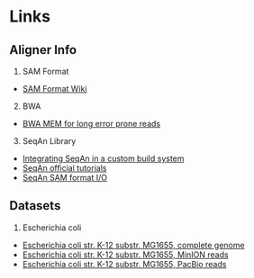 # Links


## Aligner Info

1. SAM Format
 - [SAM Format Wiki][4]
2. BWA
 - [BWA MEM for long error prone reads][3]
3. SeqAn Library
 - [Integrating SeqAn in a custom build system][7]
 - [SeqAn official tutorials][5]
 - [SeqAn SAM format I/O][6]


## Datasets

1. Escherichia coli

 - [Escherichia coli str. K-12 substr. MG1655, complete genome][1]
 - [Escherichia coli str. K-12 substr. MG1655, MinION reads][2]
 - [Escherichia coli str. K-12 substr. MG1655, PacBio reads][8]

[1]: http://www.ncbi.nlm.nih.gov/nuccore/U00096.3 "Escherichia coli str. K-12 substr. MG1655, complete genome"
[2]: http://gigadb.org/dataset/100102 "Escherichia coli str. K-12 substr. MG1655, MinION reads"
[3]: http://lh3.github.io/2014/12/10/bwa-mem-for-long-error-prone-reads "BWA MEM for long error prone reads"
[4]: http://genome.sph.umich.edu/wiki/SAM "SAM Format Wiki"
[5]: http://seqan.readthedocs.org/en/master/ "SeqAn official tutorials"
[6]: http://seqan.readthedocs.org/en/master/Tutorial/SamBamIO.html "SeqAn SAM format I/O"
[7]: http://seqan.readthedocs.org/en/master/BuildManual/IntegrationWithYourOwnBuildSystem.html#build-manual-integration-with-your-own-build-system "Integrating SeqAn in a custom build system"
[8]: https://github.com/PacificBiosciences/DevNet/wiki/E-coli-K12-MG1655-Resequencing "Escherichia coli str. K-12 substr. MG1655, PacBio reads"